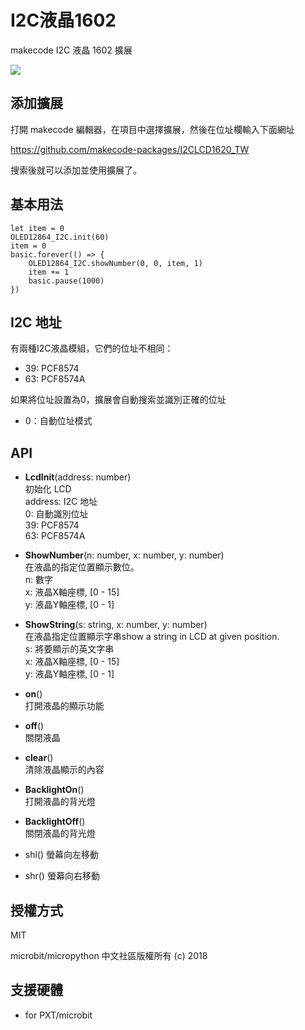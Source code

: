 # I2C液晶1602

makecode I2C 液晶 1602 擴展  

  
![](lcd.jpg)


## 添加擴展

打開 makecode 編輯器，在項目中選擇擴展，然後在位址欄輸入下面網址  

https://github.com/makecode-packages/I2CLCD1620_TW  

搜索後就可以添加並使用擴展了。

## 基本用法
```
let item = 0
OLED12864_I2C.init(60)
item = 0
basic.forever(() => {
    OLED12864_I2C.showNumber(0, 0, item, 1)
    item += 1
    basic.pause(1000)
}) 
```

## I2C 地址
有兩種I2C液晶模組，它們的位址不相同：    
- 39: PCF8574  
- 63: PCF8574A  

如果將位址設置為0，擴展會自動搜索並識別正確的位址
- 0：自動位址模式

## API

- **LcdInit**(address: number)  
初始化 LCD  
address: I2C 地址  
 0: 自動識別位址  
 39: PCF8574  
 63: PCF8574A

- **ShowNumber**(n: number, x: number, y: number)  
在液晶的指定位置顯示數位。  
n: 數字  
x: 液晶X軸座標, [0 - 15]  
y: 液晶Y軸座標, [0 - 1]  

- **ShowString**(s: string, x: number, y: number)  
在液晶指定位置顯示字串show a string in LCD at given position.  
s: 將要顯示的英文字串  
x: 液晶X軸座標, [0 - 15]  
y: 液晶Y軸座標, [0 - 1]  

- **on**()  
打開液晶的顯示功能

- **off**()  
關閉液晶  

- **clear**()  
清除液晶顯示的內容  

- **BacklightOn**()  
打開液晶的背光燈  

- **BacklightOff**()  
關閉液晶的背光燈  

- shl()
螢幕向左移動

- shr()
螢幕向右移動 


## 授權方式

MIT

microbit/micropython 中文社區版權所有 (c) 2018  

## 支援硬體

* for PXT/microbit


